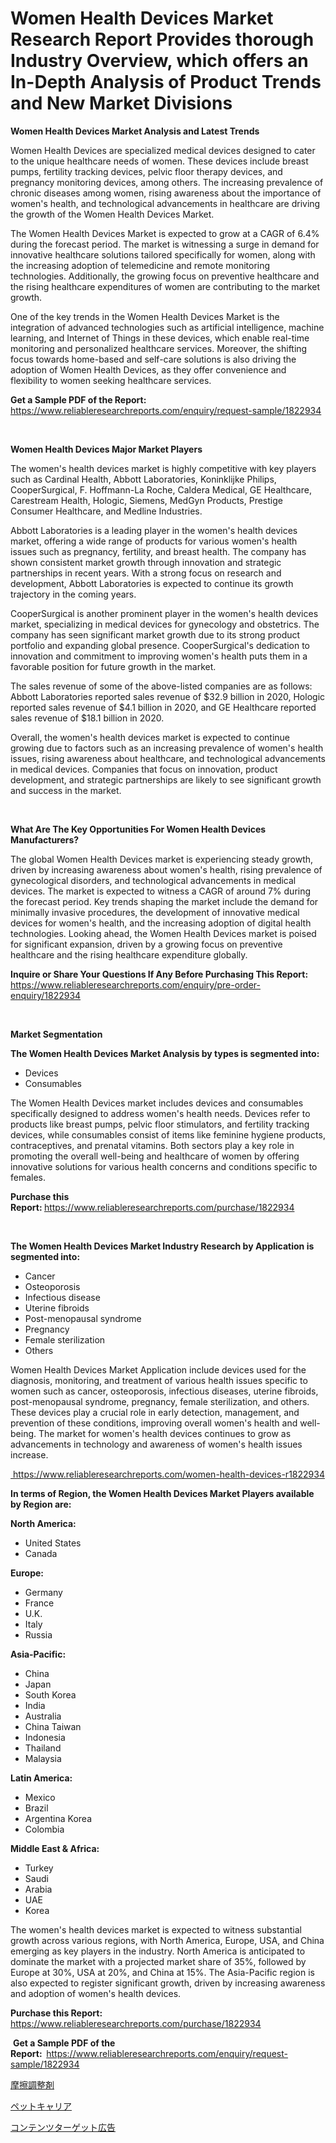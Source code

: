 <p><h1>Women Health Devices Market Research Report Provides thorough Industry Overview, which offers an In-Depth Analysis of Product Trends and New Market Divisions</h1></p><p><strong>Women Health Devices Market Analysis and Latest Trends</strong></p>
<p><p>Women Health Devices are specialized medical devices designed to cater to the unique healthcare needs of women. These devices include breast pumps, fertility tracking devices, pelvic floor therapy devices, and pregnancy monitoring devices, among others. The increasing prevalence of chronic diseases among women, rising awareness about the importance of women's health, and technological advancements in healthcare are driving the growth of the Women Health Devices Market.</p><p>The Women Health Devices Market is expected to grow at a CAGR of 6.4% during the forecast period. The market is witnessing a surge in demand for innovative healthcare solutions tailored specifically for women, along with the increasing adoption of telemedicine and remote monitoring technologies. Additionally, the growing focus on preventive healthcare and the rising healthcare expenditures of women are contributing to the market growth.</p><p>One of the key trends in the Women Health Devices Market is the integration of advanced technologies such as artificial intelligence, machine learning, and Internet of Things in these devices, which enable real-time monitoring and personalized healthcare services. Moreover, the shifting focus towards home-based and self-care solutions is also driving the adoption of Women Health Devices, as they offer convenience and flexibility to women seeking healthcare services.</p></p>
<p><strong>Get a Sample PDF of the Report:&nbsp;</strong> <a href="https://www.reliableresearchreports.com/enquiry/request-sample/1822934">https://www.reliableresearchreports.com/enquiry/request-sample/1822934</a></p>
<p>&nbsp;</p>
<p><strong>Women Health Devices Major Market Players</strong></p>
<p><p>The women's health devices market is highly competitive with key players such as Cardinal Health, Abbott Laboratories, Koninklijke Philips, CooperSurgical, F. Hoffmann-La Roche, Caldera Medical, GE Healthcare, Carestream Health, Hologic, Siemens, MedGyn Products, Prestige Consumer Healthcare, and Medline Industries.</p><p>Abbott Laboratories is a leading player in the women's health devices market, offering a wide range of products for various women's health issues such as pregnancy, fertility, and breast health. The company has shown consistent market growth through innovation and strategic partnerships in recent years. With a strong focus on research and development, Abbott Laboratories is expected to continue its growth trajectory in the coming years.</p><p>CooperSurgical is another prominent player in the women's health devices market, specializing in medical devices for gynecology and obstetrics. The company has seen significant market growth due to its strong product portfolio and expanding global presence. CooperSurgical's dedication to innovation and commitment to improving women's health puts them in a favorable position for future growth in the market.</p><p>The sales revenue of some of the above-listed companies are as follows: Abbott Laboratories reported sales revenue of $32.9 billion in 2020, Hologic reported sales revenue of $4.1 billion in 2020, and GE Healthcare reported sales revenue of $18.1 billion in 2020.</p><p>Overall, the women's health devices market is expected to continue growing due to factors such as an increasing prevalence of women's health issues, rising awareness about healthcare, and technological advancements in medical devices. Companies that focus on innovation, product development, and strategic partnerships are likely to see significant growth and success in the market.</p></p>
<p>&nbsp;</p>
<p><strong>What Are The Key Opportunities For Women Health Devices Manufacturers?</strong></p>
<p><p>The global Women Health Devices market is experiencing steady growth, driven by increasing awareness about women's health, rising prevalence of gynecological disorders, and technological advancements in medical devices. The market is expected to witness a CAGR of around 7% during the forecast period. Key trends shaping the market include the demand for minimally invasive procedures, the development of innovative medical devices for women's health, and the increasing adoption of digital health technologies. Looking ahead, the Women Health Devices market is poised for significant expansion, driven by a growing focus on preventive healthcare and the rising healthcare expenditure globally.</p></p>
<p><strong>Inquire or Share Your Questions If Any Before Purchasing This Report:</strong> <a href="https://www.reliableresearchreports.com/enquiry/pre-order-enquiry/1822934">https://www.reliableresearchreports.com/enquiry/pre-order-enquiry/1822934</a></p>
<p>&nbsp;</p>
<p><strong>Market Segmentation</strong></p>
<p><strong>The Women Health Devices Market Analysis by types is segmented into:</strong></p>
<p><ul><li>Devices</li><li>Consumables</li></ul></p>
<p><p>The Women Health Devices market includes devices and consumables specifically designed to address women's health needs. Devices refer to products like breast pumps, pelvic floor stimulators, and fertility tracking devices, while consumables consist of items like feminine hygiene products, contraceptives, and prenatal vitamins. Both sectors play a key role in promoting the overall well-being and healthcare of women by offering innovative solutions for various health concerns and conditions specific to females.</p></p>
<p><strong>Purchase this Report:&nbsp;</strong><a href="https://www.reliableresearchreports.com/purchase/1822934">https://www.reliableresearchreports.com/purchase/1822934</a></p>
<p>&nbsp;</p>
<p><strong>The Women Health Devices Market Industry Research by Application is segmented into:</strong></p>
<p><ul><li>Cancer</li><li>Osteoporosis</li><li>Infectious disease</li><li>Uterine fibroids</li><li>Post-menopausal syndrome</li><li>Pregnancy</li><li>Female sterilization</li><li>Others</li></ul></p>
<p><p>Women Health Devices Market Application include devices used for the diagnosis, monitoring, and treatment of various health issues specific to women such as cancer, osteoporosis, infectious diseases, uterine fibroids, post-menopausal syndrome, pregnancy, female sterilization, and others. These devices play a crucial role in early detection, management, and prevention of these conditions, improving overall women's health and well-being. The market for women's health devices continues to grow as advancements in technology and awareness of women's health issues increase.</p></p>
<p><a href="https://www.reliableresearchreports.com/women-health-devices-r1822934">&nbsp;https://www.reliableresearchreports.com/women-health-devices-r1822934</a></p>
<p><strong>In terms of Region, the Women Health Devices Market Players available by Region are:</strong></p>
<p>
    <p> <strong> North America: </strong>
        <ul>
            <li>United States</li>
            <li>Canada</li>
        </ul>
        </p> 
    <p> <strong> Europe: </strong>
        <ul>
            <li>Germany</li>
            <li>France</li>
            <li>U.K.</li>
            <li>Italy</li>
            <li>Russia</li>
        </ul>
        </p> 
    <p> <strong> Asia-Pacific: </strong>
        <ul>
            <li>China</li>
            <li>Japan</li>
            <li>South Korea</li>
            <li>India</li>
            <li>Australia</li>
            <li>China Taiwan</li>
            <li>Indonesia</li>
            <li>Thailand</li>
            <li>Malaysia</li>
        </ul>
        </p> 
    <p> <strong> Latin America: </strong>
        <ul>
            <li>Mexico</li>
            <li>Brazil</li>
            <li>Argentina Korea</li>
            <li>Colombia</li>
        </ul>
        </p> 
    <p> <strong> Middle East & Africa: </strong>
        <ul>
            <li>Turkey</li>
            <li>Saudi</li>
            <li>Arabia</li>
            <li>UAE</li>
            <li>Korea</li>
        </ul>
    </p>
    </p>
<p><p>The women's health devices market is expected to witness substantial growth across various regions, with North America, Europe, USA, and China emerging as key players in the industry. North America is anticipated to dominate the market with a projected market share of 35%, followed by Europe at 30%, USA at 20%, and China at 15%. The Asia-Pacific region is also expected to register significant growth, driven by increasing awareness and adoption of women's health devices.</p></p>
<p><strong>Purchase this Report: </strong><a href="https://www.reliableresearchreports.com/purchase/1822934">https://www.reliableresearchreports.com/purchase/1822934</a></p>
<p>&nbsp;<strong>Get a Sample PDF of the Report:&nbsp;&nbsp;</strong><a href="https://www.reliableresearchreports.com/enquiry/request-sample/1822934">https://www.reliableresearchreports.com/enquiry/request-sample/1822934</a></p>
<p><strong></strong></p>
<p><p><a href="https://github.com/RodHoppe07/Market-Research-Report-List-1/blob/main/240947247502.md">摩擦調整剤</a></p><p><a href="https://github.com/reliezer65/Market-Research-Report-List-1/blob/main/884659247503.md">ペットキャリア</a></p><p><a href="https://github.com/laurenreichert/Market-Research-Report-List-1/blob/main/955054047501.md">コンテンツターゲット広告</a></p></p>